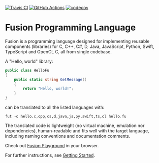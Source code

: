 [![Travis CI](https://app.travis-ci.com/fusionlanguage/fut.svg?branch=master)](https://app.travis-ci.com/fusionlanguage/fut)
[![GitHub Actions](https://github.com/fusionlanguage/fut/actions/workflows/test.yml/badge.svg)](https://github.com/fusionlanguage/fut/actions/workflows/test.yml)
[![codecov](https://codecov.io/gh/fusionlanguage/fut/branch/master/graph/badge.svg?token=M7UX4WJKI3)](https://codecov.io/gh/fusionlanguage/fut)

Fusion Programming Language
===========================

Fusion is a programming language designed for implementing reusable components
(libraries) for C, C++, C#, D, Java, JavaScript, Python, Swift, TypeScript
and OpenCL C, all from single codebase.

A "Hello, world" library:

```csharp
public class HelloFu
{
    public static string GetMessage()
    {
        return "Hello, world!";
    }
}
```

can be translated to all the listed languages with:
```
fut -o hello.c,cpp,cs,d,java,js,py,swift,ts,cl hello.fu
```

The translated code is lightweight (no virtual machine, emulation nor
dependencies), human-readable and fits well with the target language,
including naming conventions and documentation comments.

Check out [Fusion Playground](https://fusion-lang.org/playground) in your browser.

For further instructions, see [Getting Started](doc/getting-started.md).
